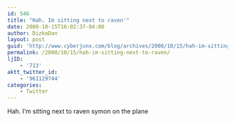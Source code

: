 ```yaml
---
id: 546
title: "Hah. Im sitting next to raven'"
date: 2008-10-15T16:02:37-04:00
author: DizkoDan
layout: post
guid: 'http://www.cyberjunx.com/blog/archives/2008/10/15/hah-im-sitting-next-to-raven/'
permalink: /2008/10/15/hah-im-sitting-next-to-raven/
ljID:
    - '713'
aktt_twitter_id:
    - '961129744'
categories:
    - Twitter
---
```


Hah. I’m sitting next to raven symon on the plane